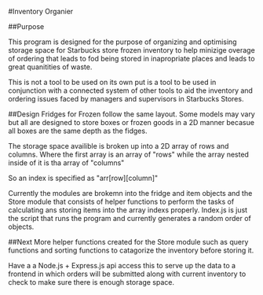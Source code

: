 #Inventory Organier

##Purpose

This program is designed for the purpose of organizing and optimising storage space 
for Starbucks store frozen inventory to help minizige overage of ordering that leads
to fod being stored in inapropriate places and leads to great quanitities of waste.

This is not a tool to be used on its own put is a tool to be used in conjunction with 
a connected system of other tools to aid the inventory and ordering issues faced by managers
and supervisors in Starbucks Stores.

##Design
Fridges for Frozen follow the same layout. Some models may vary but all are designed to store 
boxes or frozen goods in a 2D manner becasue all boxes are the same depth as the fidges. 

The storage space availible is broken up into a 2D array of rows and columns. Where the 
first array is an array of "rows" while the array nested inside of it is tha array of "columns"

So an index is specified as "arr[row][column]"

Currently the modules are brokemn into the fridge and item objects and the Store module that consists
of helper functions to perform the tasks of calculating ans storing items into 
the array indexs properly. Index.js is just the script that runs the program and currently
generates a random order of objects.

##Next
More helper functions created for the Store module such as query functions and sorting functions to 
catagorize the inventory before storing it.

Have a a Node.js + Express.js api access this to serve up the data to a frontend in which orders will be 
submitted along with current inventory to check to make sure there is enough storage space.